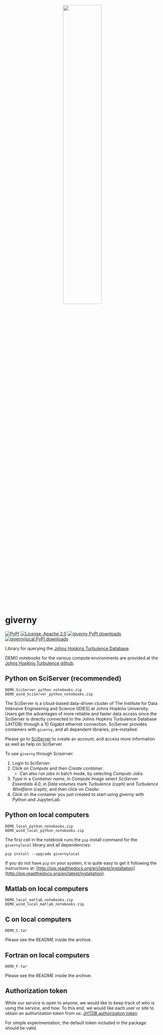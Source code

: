 <div align = "center">
  <img src = "https://raw.githubusercontent.com/sciserver/giverny/refs/heads/main/docs/imgs/monet-water_lilies.png" width = "50%"><br>
</div>

# giverny
[![PyPI](https://img.shields.io/pypi/v/giverny.svg?color=darkgreen)](https://pypi.org/project/giverny/)
[![License: Apache 2.0](https://img.shields.io/badge/License-Apache_2.0-582913.svg)](https://opensource.org/license/apache-2-0)
[![giverny PyPI downloads](https://img.shields.io/pypi/dm/giverny.svg?label=giverny%20%E2%A4%93&color=461C6C)](https://pypi.org/project/giverny/)
[![givernylocal PyPI downloads](https://img.shields.io/pypi/dm/givernylocal.svg?label=givernylocal%20%E2%A4%93&color=461C6C)](https://pypi.org/project/givernylocal/)

Library for querying the [Johns Hopkins Turbulence Database](https://turbulence.idies.jhu.edu/home).

DEMO notebooks for the various compute environments are provided at the [Johns Hopkins Turbulence github](https://github.com/sciserver/giverny).

## Python on SciServer (recommended)
`DEMO_SciServer_python_notebooks.zip`\
`DEMO_wind_SciServer_python_notebooks.zip`

The SciServer is a cloud-based data-driven cluster of The Institute for Data Intensive Engineering and Science (IDIES) at Johns Hopkins University. Users get the advantages of more reliable and faster data access since the SciServer is directly connected to the Johns Hopkins Turbulence Database (JHTDB) through a 10 Gigabit ethernet connection. SciServer provides containers with `giverny`, and all dependent libraries, pre-installed.

Please go to [SciServer](https://sciserver.org/) to create an account, and access more information as well as help on SciServer.

To use `giverny` through Sciserver:
1. Login to *SciServer*.
2. Click on *Compute* and then *Create container*.
    * Can also run jobs in batch mode, by selecting *Compute Jobs*.
3. Type in a *Container name*, in *Compute Image* select *SciServer Essentials 4.0*, in *Data volumes* mark *Turbulence (ceph)* and *Turbulence Windfarm (ceph)*, and then click on *Create*.
4. Click on the container you just created to start using *giverny* with Python and JupyterLab.

## Python on local computers
`DEMO_local_python_notebooks.zip`\
`DEMO_wind_local_python_notebooks.zip`

The first cell in the notebook runs the `pip` install command for the `givernylocal` library and all dependencies:
```
pip install --upgrade givernylocal
```
If you do not have `pip` on your system, it is quite easy to get it following the instructions at: [http://pip.readthedocs.org/en/latest/installation](http://pip.readthedocs.org/en/latest/installation).

## Matlab on local computers
`DEMO_local_matlab_notebooks.zip`\
`DEMO_wind_local_matlab_notebooks.zip`

## C on local computers
`DEMO_C.tar`

Please see the README inside the archive.

## Fortran on local computers
`DEMO_F.tar`

Please see the README inside the archive.

## Authorization token

While our service is open to anyone, we would like to keep track of who is using the service, and how. To this end, we would like each user or site to obtain an authorization token from us: [JHTDB authorization token](https://turbulence.idies.jhu.edu/staging/database)

For simple experimentation, the default token included in the package should be valid.
